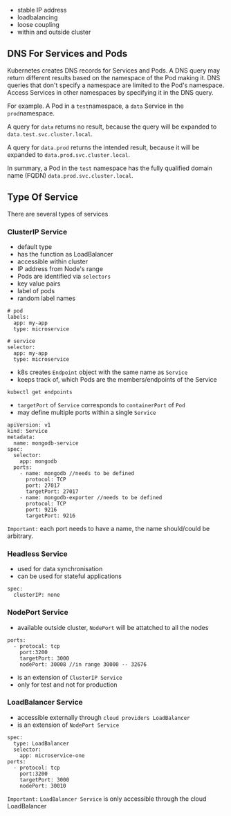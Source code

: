 - stable IP address
- loadbalancing
- loose coupling
- within and outside cluster

## DNS For Services and Pods
Kubernetes creates DNS records for Services and Pods. A DNS query may return different results based on the namespace of 
the Pod making it. DNS queries that don't specify a namespace are limited to the Pod's namespace. Access Services in 
other namespaces by specifying it in the DNS query.

For example. A Pod in a `test`namespace, a `data` Service in the `prod`namespace.

A query for `data` returns no result, because the query will be expanded to `data.test.svc.cluster.local`.

A query for `data.prod` returns the intended result, because it will be expanded to `data.prod.svc.cluster.local`.

In summary, a Pod in the `test` namespace has the fully qualified domain name (FQDN) `data.prod.svc.cluster.local`.

## Type Of Service
There are several types of services

### ClusterIP Service
- default type
- has the function as LoadBalancer
- accessible within cluster
- IP address from Node's range 
- Pods are identified via `selectors`
- key value pairs
- label of pods
- random label names
```
# pod
labels:
  app: my-app
  type: microservice
  
# service  
selector:
  app: my-app
  type: microservice
```


- k8s creates `Endpoint` object with the same name as `Service`
- keeps track of, which Pods are the members/endpoints of the Service
```
kubectl get endpoints
```

- `targetPort` of `Service` corresponds to `containerPort` of `Pod`
- may define multiple ports within a single `Service`
```
apiVersion: v1
kind: Service
metadata:
  name: mongodb-service
spec:
  selector:
    app: mongodb
  ports:
    - name: mongodb //needs to be defined
      protocol: TCP
      port: 27017
      targetPort: 27017
    - name: mongodb-exporter //needs to be defined
      protocol: TCP
      port: 9216
      targetPort: 9216
```
`Important:` each port needs to have a name, the name should/could be arbitrary.

### Headless Service
- used for data synchronisation
- can be used for stateful applications
```
spec:
  clusterIP: none
```

### NodePort Service
- available outside cluster, `NodePort` will be attatched to all the nodes
```
ports:
  - protocal: tcp
    port:3200
    targetPort: 3000
    nodePort: 30008 //in range 30000 -- 32676
```
- is an extension of `ClusterIP Service`
- only for test and not for production

### LoadBalancer Service
- accessible externally through `cloud providers LoadBalancer`
- is an extension of `NodePort Service`
```
spec:
  type: LoadBalancer
  selector:
    app: microservice-one
ports:
  - protocol: tcp
    port:3200
    targetPort: 3000
    nodePort: 30010 
```
`Important:` `LoadBalancer Service` is only accessible through the cloud LoadBalancer